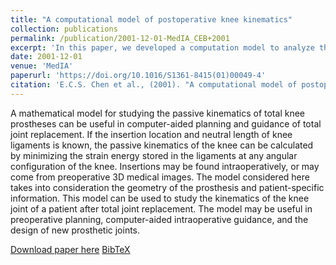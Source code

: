 ```yaml
---
title: "A computational model of postoperative knee kinematics"
collection: publications
permalink: /publication/2001-12-01-MedIA_CEB+2001
excerpt: 'In this paper, we developed a computation model to analyze the forward-kinematics of the knee joint after total knee arthroplasty.'
date: 2001-12-01
venue: 'MedIA'
paperurl: 'https://doi.org/10.1016/S1361-8415(01)00049-4'
citation: 'E.C.S. Chen et al., (2001). "A computational model of postoperative knee kinematics"; <i>Medical Image Analysis</i>. 5(4). pp. 317--330.'
---
```


A mathematical model for studying the passive kinematics of total knee prostheses can be useful in computer-aided planning and guidance of total joint replacement. If the insertion location and neutral length of knee ligaments is known, the passive kinematics of the knee can be calculated by minimizing the strain energy stored in the ligaments at any angular configuration of the knee. Insertions may be found intraoperatively, or may come from preoperative 3D medical images. The model considered here takes into consideration the geometry of the prosthesis and patient-specific information. This model can be used to study the kinematics of the knee joint of a patient after total joint replacement. The model may be useful in preoperative planning, computer-aided intraoperative guidance, and the design of new prosthetic joints.

[Download paper here](https://doi.org/10.1016/S1361-8415(01)00049-4) [BibTeX](./../files/bibtex/CEB+2001.bib)